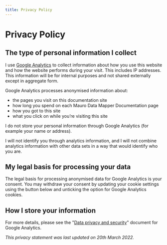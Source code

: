 ```yaml
---
title: Privacy Policy
---
```


# Privacy Policy

## The type of personal information I collect

I use [Google Analytics](https://support.google.com/analytics/topic/2919631) to collect
information about how you use this website and how the website performs during your visit.
This includes IP addresses. This information will be for internal purposes and not shared externally except in aggregate form.

Google Analytics processes anonymised information about:

- the pages you visit on this documentation site
- how long you spend on each Mauro Data Mapper Documentation page
- how you got to this site
- what you click on while you’re visiting this site

I do not store your personal information through Google Analytics (for example your name or address).

I will not identify you through analytics information, and I will not combine analytics information with other data sets in a way that would identify who you are.

## My legal basis for processing your data

The legal basis for processing anonymised data for Google Analytics is your consent. You may withdraw your consent by updating your cookie settings using the button below and unticking the option for Google Analytics cookies.

## How I store your information

For more details, please see the "[Data privacy and security](https://support.google.com/analytics/topic/2919631?hl=en&ref_topic=1008008)" document for Google Analytics.

*This privacy statement was last updated on 20th March 2022.*
